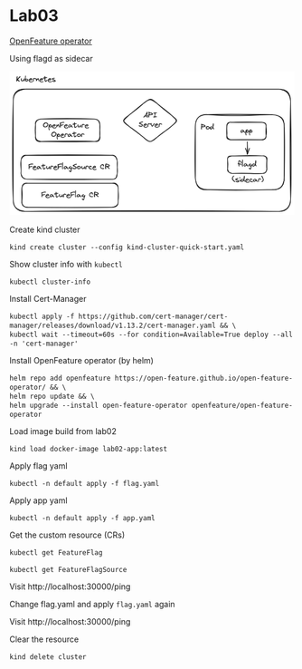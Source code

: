 # Lab03

[OpenFeature operator](https://github.com/open-feature/open-feature-operator/)

Using flagd as sidecar

![](./images/lab03-arch.excalidraw.png)

Create kind cluster

```
kind create cluster --config kind-cluster-quick-start.yaml
```

Show cluster info with `kubectl`

```
kubectl cluster-info
```

Install Cert-Manager

```
kubectl apply -f https://github.com/cert-manager/cert-manager/releases/download/v1.13.2/cert-manager.yaml && \
kubectl wait --timeout=60s --for condition=Available=True deploy --all -n 'cert-manager'
```

Install OpenFeature operator (by helm)

```
helm repo add openfeature https://open-feature.github.io/open-feature-operator/ && \
helm repo update && \
helm upgrade --install open-feature-operator openfeature/open-feature-operator
```

Load image build from lab02

```
kind load docker-image lab02-app:latest
```

Apply flag yaml

```
kubectl -n default apply -f flag.yaml
```

Apply app yaml

```
kubectl -n default apply -f app.yaml
```

Get the custom resource (CRs)

```
kubectl get FeatureFlag
```

```
kubectl get FeatureFlagSource
```

Visit http://localhost:30000/ping

Change flag.yaml and apply `flag.yaml` again

Visit http://localhost:30000/ping

Clear the resource

```
kind delete cluster
```
